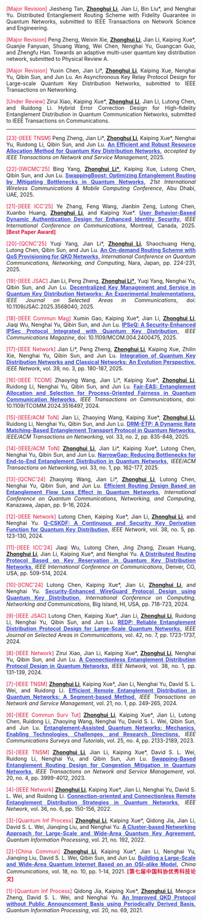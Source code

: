 <p style="text-align:justify"><span style="color: crimson;">[Major Revision]</span> Jiesheng Tan, <b><u>Zhonghui Li</u></b>, Jian Li, Bin Liu*, and Nenghai Yu. Distributed Entanglement Routing Scheme with Fidelity Guarantee in Quantum Networks, submitted to IEEE Transactions on Network Science and Engineering.</p>

<p style="text-align:justify"><span style="color: crimson;">[Major Revision]</span> Peng Zheng, Weixin Xie, <b><u>Zhonghui Li</u></b>, Jian Li, Kaiping Xue*, Guanjie Fanyuan, Shuang Wang, Wei Chen, Nenghai Yu, Guangcan Guo, and Zhengfu Han. Towards an adaptive multi-user quantum key distribution network, submitted to Physical Review A.</p>

<p style="text-align:justify"><span style="color: crimson;">[Major Revision]</span> Yuxin Chen, Jian Li*, <b><u>Zhonghui Li</u></b>, Kaiping Xue, Nenghai Yu, Qibin Sun, and Jun Lu. An Asynchronous Key Relay Protocol Design for Large-scale Quantum Key Distribution Networks, submitted to IEEE Transactions on Networking.</p>

<p style="text-align:justify"><span style="color: crimson;">[Under Review]</span> Zirui Xiao, Kaiping Xue*, <b><u>Zhonghui Li</u></b>, Jian Li, Lutong Chen, and Ruidong Li. Hybrid Error Correction Design for High-fidelity Entanglement Distribution in Quantum Communication Networks, submitted to IEEE Transactions on Communications.</p>
                         
---

<p style="text-align:justify"><span style="color: crimson;">[23]-[IEEE TNSM]</span> Peng Zheng, Jian Li*, <b><u>Zhonghui Li</u></b>, Kaiping Xue*, Nenghai Yu, Ruidong Li, Qibin Sun, and Jun Lu. <a href="" style="color: #3948D2; font-weight: bold;">An Efficient and Robust Resource Allocation Method for Quantum Key Distribution Networks,</a> <span style="font-style: italic;"> accepted by IEEE Transactions on Network and Service Management</span>, 2025.</p>

<p style="text-align:justify"><span style="color: crimson;">[22]-[IWCMC'25]</span> Bing Yang, <b><u>Zhonghui Li*</u></b>, Kaiping Xue, Lutong Chen, Qibin Sun, and Jun Lu. <a href="" style="color: #3948D2; font-weight: bold;">SwappingBoost: Optimizing Entanglement Routing by Mitigating Bottlenecks in Quantum Networks,</a> <span style="font-style: italic;"> 21st International Wireless Communications & Mobile Computing Conference</span>, Abu Dhabi, UAE, 2025.</p>

<p style="text-align:justify"><span style="color: crimson;">[21]-[IEEE ICC'25]</span> Ye Zhang, Feng Wang, Jianbin Zeng, Lutong Chen, Xuanbo Huang, <b><u>Zhonghui Li</u></b>, and Kaiping Xue*. <a href="" style="color: #3948D2; font-weight: bold;">User Behavior-Based Dynamic Authentication Design for Enhanced Identity Security,</a> <span style="font-style: italic;"> IEEE International Conference on Communications</span>, Montreal, Canada, 2025. <span style="color: crimson;"><b>[Best Paper Award]</b></span></p>

<p style="text-align:justify"><span style="color: crimson;">[20]-[QCNC'25]</span> Yuqi Yang, Jian Li*, <b><u>Zhonghui Li</u></b>, Shaochuang Heng, Lutong Chen, Qibin Sun, and Jun Lu. <a href="https://ieeexplore.ieee.org/document/11000142" style="color: #3948D2; font-weight: bold;">An On-demand Routing Scheme with QoS Provisioning for QKD Networks,</a> <span style="font-style: italic;"> International Conference on Quantum Communications, Networking, and Computing</span>, Nara, Japan, pp. 224-231, 2025.</p>

<p style="text-align:justify"><span style="color: crimson;">[19]-[IEEE JSAC]</span> Jian Li, Peng Zheng, <b><u>Zhonghui Li*</u></b>, Yuqi Yang, Nenghai Yu, Qibin Sun, and Jun Lu. <a href="https://ieeexplore.ieee.org/document/11003481" style="color: #3948D2; font-weight: bold;">Decentralized Key Management and Service in Quantum Key Distribution Networks: An Experimental Implementations,</a> <span style="font-style: italic;"> IEEE Journal on Selected Areas in Communications</span>, doi: 10.1109/JSAC.2025.3568040, 2025.</p>

<p style="text-align:justify"><span style="color: crimson;">[18]-[IEEE Commun Mag]</span> Xumin Gao, Kaiping Xue*, Jian Li, <b><u>Zhonghui Li</u></b>, Jiaqi Wu, Nenghai Yu, Qibin Sun, and Jun Lu. <a href="https://ieeexplore.ieee.org/abstract/document/10924694" style="color: #3948D2; font-weight: bold;">IPSeQ: A Security-Enhanced IPSec Protocol Integrated with Quantum Key Distribution,</a> <span style="font-style: italic;"> IEEE Communications Magazine</span>, doi: 10.1109/MCOM.004.2400475, 2025.</p>

<p style="text-align:justify"><span style="color: crimson;">[17]-[IEEE Network]</span> Jian Li*, Peng Zheng, <b><u>Zhonghui Li</u></b>, Kaiping Xue, Zhilin Xie, Nenghai Yu, Qibin Sun, and Jun Lu. <a href="https://ieeexplore.ieee.org/abstract/document/10886940" style="color: #3948D2; font-weight: bold;">Integration of Quantum Key Distribution Networks and Classical Networks: An Evolution Perspective,</a> <span style="font-style: italic;"> IEEE Network</span>, vol. 39, no. 3, pp. 180-187, 2025. 

<p style="text-align:justify"><span style="color: crimson;">[16]-[IEEE TCOM]</span> Zhaoying Wang, Jian Li*, Kaiping Xue*, <b><u>Zhonghui Li</u></b>, Ruidong Li, Nenghai Yu, Qibin Sun, and Jun Lu. <a href="https://ieeexplore.ieee.org/abstract/document/10794776" style="color: #3948D2; font-weight: bold;">Fair-EAS: Entanglement Allocation and Selection for Process-Oriented Fairness in Quantum Communication Networks,</a> <span style="font-style: italic;">IEEE Transactions on Communications</span>, doi: 10.1109/TCOMM.2024.3516497, 2024.</p>

<p style="text-align:justify"><span style="color: crimson;">[15]-[IEEE/ACM ToN]</span> Jian Li, Zhaoying Wang, Kaiping Xue*, <b><u>Zhonghui Li</u></b>, Ruidong Li, Nenghai Yu, Qibin Sun, and Jun Lu. <a href="https://ieeexplore.ieee.org/abstract/document/10778612" style="color: #3948D2; font-weight: bold;">DRM-ETP: A Dynamic Rate Matching-Based Entanglement Transport Protocol in Quantum Networks,</a> <span style="font-style: italic;">IEEE/ACM Transactions on Networking</span>, vol. 33, no. 2, pp. 835-848, 2025.</p>

<p style="text-align:justify"><span style="color: crimson;">[14]-[IEEE/ACM ToN]</span> <b><u>Zhonghui Li</u></b>, Jian Li*, Kaiping Xue*, Lutong Chen, Nenghai Yu, Qibin Sun, and Jun Lu. <a href="https://ieeexplore.ieee.org/abstract/document/10720195" style="color: #3948D2; font-weight: bold;">NarrowGap: Reducing Bottlenecks for End-to-End Entanglement Distribution in Quantum Networks,</a> <span style="font-style: italic;">IEEE/ACM Transactions on Networking</span>,  vol. 33, no. 1, pp. 162-177, 2025.</p>

<p style="text-align:justify"><span style="color: crimson;">[13]-[QCNC'24]</span> Zhaoying Wang, Jian Li*, <b><u>Zhonghui Li</u></b>, Lutong Chen, Nenghai Yu, Qibin Sun, and Jun Lu. <a href="https://ieeexplore.ieee.org/abstract/document/10628434" style="color: #3948D2; font-weight: bold;">Efficient Routing Design Based on Entanglement Flow Loss Effect in Quantum Networks,</a> <span style="font-style: italic;">International Conference on Quantum Communications, Networking, and Computing</span>, Kanazawa, Japan, pp. 9-16, 2024.</p>

<p style="text-align:justify"><span style="color: crimson;">[12]-[IEEE Network]</span> Lutong Chen, Kaiping Xue*, Jian Li, <b><u>Zhonghui Li</u></b>, and Nenghai Yu. <a href="https://ieeexplore.ieee.org/abstract/document/10517672" style="color: #3948D2; font-weight: bold;">Q-CSKDF: A Continuous and Security Key Derivation Function for Quantum Key Distribution,</a> <span style="font-style: italic;">IEEE Network</span>, vol. 38, no. 5, pp. 123-130, 2024.</p>

<p style="text-align:justify"><span style="color: crimson;">[11]-[IEEE ICC'24]</span> Jiaqi Wu, Lutong Chen, Jing Zhang, Zixuan Huang, <b><u>Zhonghui Li</u></b>, Jian Li, Kaiping Xue*, and Nenghai Yu. <a href="https://ieeexplore.ieee.org/abstract/document/10622992" style="color: #3948D2; font-weight: bold;">A Distributed Routing Protocol Based on Key Reservation in Quantum Key Distribution Networks,</a> <span style="font-style: italic;">IEEE International Conference on Communications</span>, Denver, CO, USA, pp. 509-514, 2024.</p>

<p style="text-align:justify"><span style="color: crimson;">[10]-[ICNC'24]</span> Lutong Chen, Kaiping Xue*, Jian Li, <b><u>Zhonghui Li</u></b>, and Nenghai Yu. <a href="https://ieeexplore.ieee.org/abstract/document/10556292" style="color: #3948D2; font-weight: bold;">Security-Enhanced WireGuard Protocol Design using Quantum Key Distribution,</a> <span style="font-style: italic;">International Conference on Computing, Networking and Communications</span>, Big Island, HI, USA, pp. 718-723, 2024.</p>

<p style="text-align:justify"><span style="color: crimson;">[9]-[IEEE JSAC]</span> Lutong Chen, Kaiping Xue*, Jian Li, <b><u>Zhonghui Li</u></b>, Ruidong Li, Nenghai Yu, Qibin Sun, and Jun Lu. <a href="https://ieeexplore.ieee.org/abstract/document/10477626" style="color: #3948D2; font-weight: bold;">REDP: Reliable Entanglement Distribution Protocol Design for Large-Scale Quantum Networks,</a> <span style="font-style: italic;">IEEE Journal on Selected Areas in Communications</span>, vol. 42, no. 7, pp. 1723-1737, 2024.</p>

<p style="text-align:justify"><span style="color: crimson;">[8]-[IEEE Network]</span> Zirui Xiao, Jian Li, Kaiping Xue*, <b><u>Zhonghui Li</u></b>, Nenghai Yu, Qibin Sun, and Jun Lu. <a href="https://ieeexplore.ieee.org/abstract/document/10274626" style="color: #3948D2; font-weight: bold;">A Connectionless Entanglement Distribution Protocol Design in Quantum Networks,</a> <span style="font-style: italic;">IEEE Network</span>, vol. 38, no. 1, pp. 131-139, 2024.</p>

<p style="text-align:justify"><span style="color: crimson;">[7]-[IEEE TNSM]</span> <b><u>Zhonghui Li</u></b>, Kaiping Xue*, Jian Li, Nenghai Yu, David S. L. Wei, and Ruidong Li. <a href="https://ieeexplore.ieee.org/abstract/document/10185987" style="color: #3948D2; font-weight: bold;">Efficient Remote Entanglement Distribution in Quantum Networks: A Segment-based Method,</a> <span style="font-style: italic;">IEEE Transactions on Network and Service Management</span>, vol. 21, no. 1, pp. 249-265, 2024.</p>

<p style="text-align:justify"><span style="color: crimson;">[6]-[IEEE Commun Surv Tut]</span> <b><u>Zhonghui Li</u></b>, Kaiping Xue*, Jian Li, Lutong Chen, Ruidong Li, Zhaoying Wang, Nenghai Yu, David S. L. Wei, Qibin Sun, and Jun Lu. <a href="https://ieeexplore.ieee.org/abstract/document/10177948" style="color: #3948D2; font-weight: bold;">Entanglement-Assisted Quantum Networks: Mechanics, Enabling Technologies, Challenges, and Research Directions,</a> <span style="font-style: italic;">IEEE Communications Surveys and Tutorials</span>, vol. 25, no. 4, pp. 2133-2189, 2023.</p>

<p style="text-align:justify"><span style="color: crimson;">[5]-[IEEE TNSM]</span> <b><u>Zhonghui Li</u></b>, Jian Li, Kaiping Xue*, David S. L. Wei, Ruidong Li, Nenghai Yu, and Qibin Sun, Jun Lu. <a href="https://ieeexplore.ieee.org/abstract/document/10123997" style="color: #3948D2; font-weight: bold;">Swapping-Based Entanglement Routing Design for Congestion Mitigation in Quantum Networks,</a> <span style="font-style: italic;">IEEE Transactions on Network and Service Management</span>, vol. 20, no. 4, pp. 3999-4012, 2023.</p>

<p style="text-align:justify"><span style="color: crimson;">[4]-[IEEE Network]</span> <b><u>Zhonghui Li</u></b>, Kaiping Xue*, Jian Li, Nenghai Yu, David S. L. Wei, and Ruidong Li. <a href="https://ieeexplore.ieee.org/abstract/document/9839638" style="color: #3948D2; font-weight: bold;">Connection-oriented and Connectionless Remote Entanglement Distribution Strategies in Quantum Networks,</a> <span style="font-style: italic;">IEEE Network</span>, vol. 36, no. 6, pp. 150-156, 2022.</p>

<p style="text-align:justify"><span style="color: crimson;">[3]-[Quantum Inf Process]</span> <b><u>Zhonghui Li</u></b>, Kaiping Xue*, Qidong Jia, Jian Li, David S. L. Wei, Jianqing Liu, and Nenghai Yu. <a href="https://link.springer.com/article/10.1007/s11128-022-03528-3" style="color: #3948D2; font-weight: bold;">A Cluster-based Networking Approach for Large-Scale and Wide-Area Quantum Key Agreement,</a> <span style="font-style: italic;">Quantum Information Processing</span>, vol. 21, no. 192, 2022.</p>

<p style="text-align:justify"><span style="color: crimson;">[2]-[China Commun]</span> <b><u>Zhonghui Li</u></b>, Kaiping Xue*, Jian Li, Nenghai Yu, Jianqing Liu, David S. L. Wei, Qibin Sun, and Jun Lu. <a href="https://ieeexplore.ieee.org/abstract/document/9597613" style="color: #3948D2; font-weight: bold;">Building a Large-Scale and Wide-Area Quantum Internet Based on an OSI-alike Model,</a> <span style="font-style: italic;">China Communications</span>, vol. 18, no. 10, pp. 1-14, 2021. <span style="color: crimson;"><b>[第七届中国科协优秀科技论文]</b></span></p>

<p style="text-align:justify"><span style="color: crimson;">[1]-[Quantum Inf Process]</span> Qidong Jia, Kaiping Xue*, <b><u>Zhonghui Li</u></b>, Mengce Zheng, David S. L. Wei, and Nenghai Yu. <a href="https://link.springer.com/article/10.1007/s11128-021-03000-8" style="color: #3948D2; font-weight: bold;">An Improved QKD Protocol without Public Announcement Basis using Periodically Derived Basis,</a> <span style="font-style: italic;">Quantum Information Processing</span>, vol. 20, no. 69, 2021.</p>
